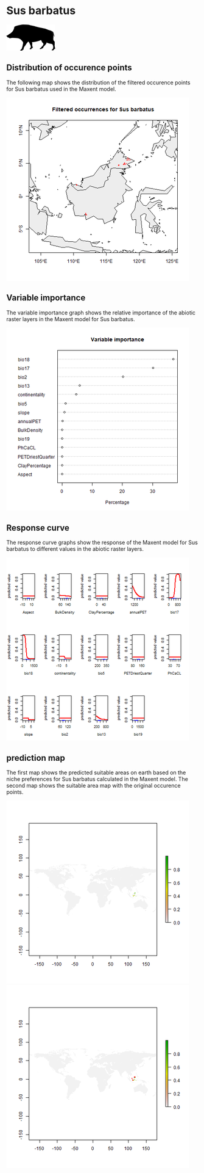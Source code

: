 # Sus barbatus 

![](image_taxa.png) 

## Distribution of occurence points 
The following map shows the distribution of the filtered occurence points for Sus barbatus used in the Maxent model. 

![](occurrences.png)
    
## Variable importance 
The variable importance graph shows the relative importance of the abiotic raster layers in the  Maxent model for Sus barbatus. 

![](valid_maxent_variable_importance.png)
    
## Response curve 
The response curve graphs show the response of the Maxent model for Sus barbatus to different values in the abiotic raster layers. 

![](valid_maxent_response_curve.png)
    
## prediction map 
The first map shows the predicted suitable areas on earth based on the niche preferences for Sus barbatus calculated in the Maxent model. The second map shows the suitable area map with the original occurence points.

![](prediction_map.png)
![](prediction_occurence_map.png)
    
